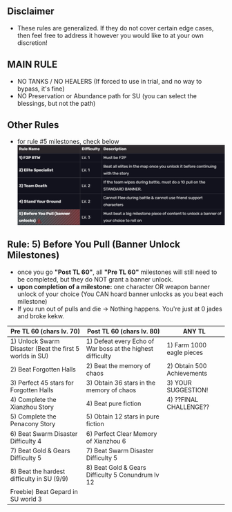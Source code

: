 ## Disclaimer
- These rules are generalized. If they do not cover certain edge cases, then feel free to address it however you would like to at your own discretion!
## MAIN RULE
- NO TANKS / NO HEALERS (If forced to use in trial, and no way to bypass, it's fine)
- NO Preservation or Abundance path for SU (you can select the blessings, but not the path)

## Other Rules
- for rule #5 milestones, check below
![rules](rules.png)

## Rule: 5) Before You Pull (Banner Unlock Milestones)

- once you go **"Post TL 60"**, all **"Pre TL 60"** milestones will still need to be completed, but they do NOT grant a banner unlock.
- **upon completion of a milestone:** one character OR weapon banner unlock of your choice (You CAN hoard banner unlocks as you beat each milestone)
- If you run out of pulls and die -> Nothing happens. You're just at 0 jades and broke kekw.

| Pre TL 60 (chars lv. 70)                                 | Post TL 60 (chars lv. 80)                                           | ANY TL                     |
| -------------------------------------------------------- | ------------------------------------------------------------------- | -------------------------- |
| 1) Unlock Swarm Disaster (Beat the first 5 worlds in SU) | 1) Defeat every Echo of War boss at the highest difficulty          | 1) Farm 1000 eagle pieces  |
| 2) Beat Forgotten Halls                                  | 2) Beat the memory of chaos                                         | 2) Obtain 500 Achievements |
| 3) Perfect 45 stars for Forgotten Halls                  | 3) Obtain 36 stars in the memory of chaos                           | 3) YOUR SUGGESTION!        |
| 4) Complete the Xianzhou Story                           | 4) Beat pure fiction                                                | 4) ??FINAL CHALLENGE??   |
| 5) Complete the Penacony Story                           | 5) Obtain 12 stars in pure fiction                                  |                            |
| 6) Beat Swarm Disaster Difficulty 4                      | 6) Perfect Clear Memory of Xianzhou 6                             |                            |
| 7) Beat Gold & Gears Difficulty 5                        | 7) Beat Swarm Disaster Difficulty 5                       |                            |
| 8) Beat the hardest difficulty in SU (9/9)               | 8) Beat Gold & Gears Difficulty 5 Conundrum lv 12 |                            |
| Freebie) Beat Gepard in SU world 3                                                         |                                                                     |                            |


